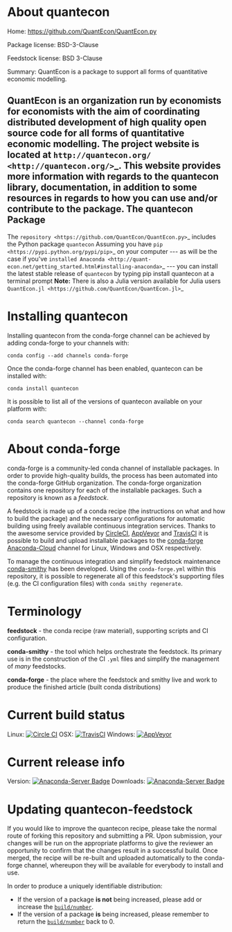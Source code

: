 About quantecon
===============

Home: https://github.com/QuantEcon/QuantEcon.py

Package license: BSD-3-Clause

Feedstock license: BSD 3-Clause

Summary: QuantEcon is a package to support all forms of quantitative economic modelling.

**QuantEcon** is an organization run by economists for economists with the aim of coordinating
distributed development of high quality open source code for all forms of quantitative economic modelling.
The project website is located at `http://quantecon.org/ <http://quantecon.org/>`_. This website provides
more information with regards to the **quantecon** library, documentation, in addition to some resources
in regards to how you can use and/or contribute to the package.
The **quantecon** Package
-------------------------
The `repository <https://github.com/QuantEcon/QuantEcon.py>`_ includes the Python package ``quantecon``
Assuming you have `pip <https://pypi.python.org/pypi/pip>`_ on your computer --- as will be the case if you've `installed Anaconda <http://quant-econ.net/getting_started.html#installing-anaconda>`_ --- you can install the latest stable release of ``quantecon`` by typing
    pip install quantecon
at a terminal prompt
**Note:** There is also a Julia version available for Julia users `QuantEcon.jl <https://github.com/QuantEcon/QuantEcon.jl>`_


Installing quantecon
====================

Installing quantecon from the conda-forge channel can be achieved by adding conda-forge to your channels with:

```
conda config --add channels conda-forge
```

Once the conda-forge channel has been enabled, quantecon can be installed with:

```
conda install quantecon
```

It is possible to list all of the versions of quantecon available on your platform with:

```
conda search quantecon --channel conda-forge
```


About conda-forge
=================

conda-forge is a community-led conda channel of installable packages.
In order to provide high-quality builds, the process has been automated into the
conda-forge GitHub organization. The conda-forge organization contains one repository
for each of the installable packages. Such a repository is known as a *feedstock*.

A feedstock is made up of a conda recipe (the instructions on what and how to build
the package) and the necessary configurations for automatic building using freely
available continuous integration services. Thanks to the awesome service provided by
[CircleCI](https://circleci.com/), [AppVeyor](http://www.appveyor.com/)
and [TravisCI](https://travis-ci.org/) it is possible to build and upload installable
packages to the [conda-forge](https://anaconda.org/conda-forge)
[Anaconda-Cloud](http://docs.anaconda.org/) channel for Linux, Windows and OSX respectively.

To manage the continuous integration and simplify feedstock maintenance
[conda-smithy](http://github.com/conda-forge/conda-smithy) has been developed.
Using the ``conda-forge.yml`` within this repository, it is possible to regenerate all of
this feedstock's supporting files (e.g. the CI configuration files) with ``conda smithy regenerate``.


Terminology
===========

**feedstock** - the conda recipe (raw material), supporting scripts and CI configuration.

**conda-smithy** - the tool which helps orchestrate the feedstock.
                   Its primary use is in the construction of the CI ``.yml`` files
                   and simplify the management of *many* feedstocks.

**conda-forge** - the place where the feedstock and smithy live and work to
                  produce the finished article (built conda distributions)

Current build status
====================

Linux: [![Circle CI](https://circleci.com/gh/conda-forge/quantecon-feedstock.svg?style=svg)](https://circleci.com/gh/conda-forge/quantecon-feedstock)
OSX: [![TravisCI](https://travis-ci.org/conda-forge/quantecon-feedstock.svg?branch=master)](https://travis-ci.org/conda-forge/quantecon-feedstock)
Windows: [![AppVeyor](https://ci.appveyor.com/api/projects/status/github/conda-forge/quantecon-feedstock?svg=True)](https://ci.appveyor.com/project/conda-forge/quantecon-feedstock/branch/master)

Current release info
====================
Version: [![Anaconda-Server Badge](https://anaconda.org/conda-forge/quantecon/badges/version.svg)](https://anaconda.org/conda-forge/quantecon)
Downloads: [![Anaconda-Server Badge](https://anaconda.org/conda-forge/quantecon/badges/downloads.svg)](https://anaconda.org/conda-forge/quantecon)


Updating quantecon-feedstock
============================

If you would like to improve the quantecon recipe, please take the normal
route of forking this repository and submitting a PR. Upon submission, your changes will
be run on the appropriate platforms to give the reviewer an opportunity to confirm that the
changes result in a successful build. Once merged, the recipe will be re-built and uploaded
automatically to the conda-forge channel, whereupon they will be available for everybody to
install and use.

In order to produce a uniquely identifiable distribution:
 * If the version of a package **is not** being increased, please add or increase
   the [``build/number``](http://conda.pydata.org/docs/building/meta-yaml.html#build-number-and-string).
 * If the version of a package **is** being increased, please remember to return
   the [``build/number``](http://conda.pydata.org/docs/building/meta-yaml.html#build-number-and-string)
   back to 0.
